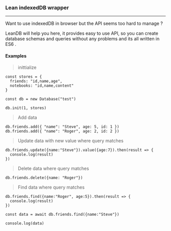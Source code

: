 ### Lean indexedDB wrapper
-----


Want to use indexedDB in browser but the API seems too hard to manage ? 

LeanDB will help you here, it provides easy to use API, so you can create database schemas and queries without any problems and its all written in ES6 .





#### Examples 

> inittialize

```JS
const stores = {
  friends: "id,name,age",
  notebooks: "id,name,content"
}

const db = new Database("test")

db.init(1, stores)

```

> Add data

```JS
db.friends.add({ "name": "Steve", age: 5, id: 1 })
db.friends.add({ "name": "Roger", age: 2, id: 2 })

```



> Update data with new value where query matches

```JS
db.friends.update({name:"Steve"}).value({age:7}).then(result => {
  console.log(result)
})

```


> Delete data where query matches

```JS
db.friends.delete({name: "Roger"})
```


> Find data where query matches

```JS
db.friends.find({name:"Roger", age:5}).then(result => {
  console.log(result)
})

const data = await db.friends.find({name:"Steve"})

console.log(data)
```
